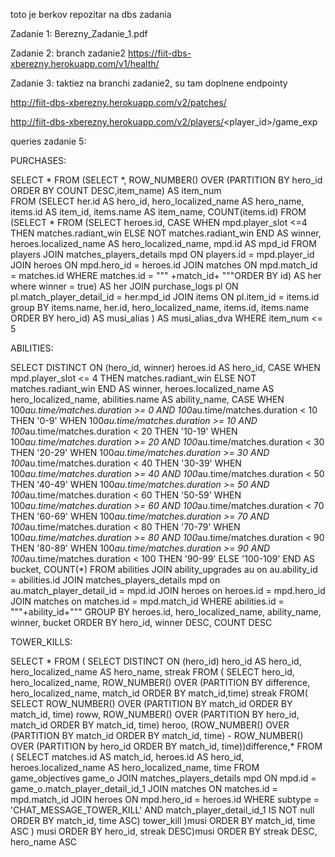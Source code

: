toto je berkov repozitar na dbs zadania

Zadanie 1:
Berezny_Zadanie_1.pdf

Zadanie 2:
branch zadanie2
https://fiit-dbs-xberezny.herokuapp.com/v1/health/


Zadanie 3:
taktiez na branchi zadanie2, su tam doplnene endpointy

http://fiit-dbs-xberezny.herokuapp.com/v2/patches/

http://fiit-dbs-xberezny.herokuapp.com/v2/players/<player_id>/game_exp



queries zadanie 5:

PURCHASES:

SELECT * FROM
(SELECT *, ROW_NUMBER() OVER (PARTITION BY hero_id ORDER BY COUNT DESC,item_name) AS item_num           
FROM (SELECT her.id AS hero_id, hero_localized_name AS hero_name, items.id AS item_id, items.name AS item_name, COUNT(items.id) FROM
(SELECT * FROM
(SELECT heroes.id,
    CASE
	    WHEN mpd.player_slot <=4 THEN matches.radiant_win
	    ELSE NOT matches.radiant_win
    END AS winner,
 	heroes.localized_name AS hero_localized_name,
 	mpd.id AS mpd_id
    FROM players
    JOIN matches_players_details mpd ON players.id = mpd.player_id
    JOIN heroes ON mpd.hero_id = heroes.id
    JOIN matches ON mpd.match_id = matches.id
    WHERE matches.id = """ +match_id+
    """ORDER BY id) AS her where winner = true) AS her 
	JOIN purchase_logs pl ON pl.match_player_detail_id = her.mpd_id
	JOIN items ON pl.item_id = items.id
	group BY items.name, her.id, hero_localized_name, items.id, items.name
	ORDER BY hero_id) AS musi_alias
	) AS musi_alias_dva
WHERE item_num <= 5

ABILITIES:

SELECT DISTINCT ON (hero_id, winner) heroes.id AS hero_id, 
CASE
	WHEN mpd.player_slot <= 4 THEN matches.radiant_win
	ELSE NOT matches.radiant_win
END AS winner,
heroes.localized_name AS hero_localized_name, 
abilities.name AS ability_name,
CASE
	WHEN 100*au.time/matches.duration >= 0 
	AND 100*au.time/matches.duration < 10 THEN '0-9'
	WHEN 100*au.time/matches.duration >= 10 
	AND 100*au.time/matches.duration < 20 THEN '10-19'
	WHEN 100*au.time/matches.duration >= 20 
	AND 100*au.time/matches.duration < 30 THEN '20-29'
	WHEN 100*au.time/matches.duration >= 30 
	AND 100*au.time/matches.duration < 40 THEN '30-39'
	WHEN 100*au.time/matches.duration >= 40 
	AND 100*au.time/matches.duration < 50 THEN '40-49'
	WHEN 100*au.time/matches.duration >= 50 
	AND 100*au.time/matches.duration < 60 THEN '50-59'
	WHEN 100*au.time/matches.duration >= 60 
	AND 100*au.time/matches.duration < 70 THEN '60-69'
	WHEN 100*au.time/matches.duration >= 70 
	AND 100*au.time/matches.duration < 80 THEN '70-79'
	WHEN 100*au.time/matches.duration >= 80 
	AND 100*au.time/matches.duration < 90 THEN '80-89'
	WHEN 100*au.time/matches.duration >= 90 
	AND 100*au.time/matches.duration < 100 THEN '90-99'
	ELSE '100-109'
END AS bucket,
COUNT(*)
FROM abilities
JOIN ability_upgrades au on au.ability_id = abilities.id
JOIN matches_players_details mpd on au.match_player_detail_id = mpd.id
JOIN heroes on heroes.id = mpd.hero_id
JOIN matches on matches.id = mpd.match_id
WHERE abilities.id = """+ability_id+"""
GROUP BY heroes.id, hero_localized_name, ability_name, winner, bucket
ORDER BY hero_id, winner DESC, COUNT DESC

TOWER_KILLS:

SELECT * FROM (
SELECT DISTINCT ON (hero_id) hero_id AS hero_id, hero_localized_name AS hero_name, streak FROM (
SELECT hero_id, hero_localized_name, ROW_NUMBER() OVER (PARTITION BY difference, hero_localized_name, match_id ORDER BY match_id,time) streak FROM(
SELECT ROW_NUMBER() OVER (PARTITION BY match_id ORDER BY match_id, time) roww,
	ROW_NUMBER() OVER (PARTITION BY hero_id, match_id ORDER BY match_id, time) heroo,
	(ROW_NUMBER() OVER (PARTITION BY match_id ORDER BY match_id, time) - ROW_NUMBER() OVER (PARTITION by hero_id ORDER BY match_id, time))difference,* FROM (
SELECT matches.id AS match_id, heroes.id AS hero_id, heroes.localized_name AS hero_localized_name, time
FROM game_objectives game_o
JOIN matches_players_details mpd ON mpd.id = game_o.match_player_detail_id_1
JOIN matches ON matches.id = mpd.match_id
JOIN heroes ON mpd.hero_id = heroes.id 
WHERE subtype = 'CHAT_MESSAGE_TOWER_KILL' AND match_player_detail_id_1 IS NOT null
ORDER BY match_id, time ASC) tower_kill )musi
ORDER BY match_id, time ASC ) musi
ORDER BY hero_id, streak DESC)musi
ORDER BY streak DESC, hero_name ASC